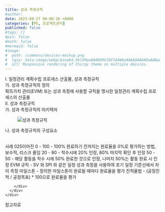 ```yaml
---
title: 성과 측정규칙
#author: 
date: 2023-09-27 00:00:10 +0800
categories: [PE, 프로젝트관리]
published: false
#tags: []
#pin: false
#math: false
#mermaid: false
#image:
#  path: /commons/devices-mockup.png
#  lqip: data:image/webp;base64,UklGRpoAAABXRUJQVlA4WAoAAAAQAAAADwAABwAAQUxQSDIAAAARL0AmbZurmr57yyIiqE8oiG0bejIYEQTgqiDA9vqnsUSI6H+oAERp2HZ65qP/VIAWAFZQOCBCAAAA8AEAnQEqEAAIAAVAfCWkAALp8sF8rgRgAP7o9FDvMCkMde9PK7euH5M1m6VWoDXf2FkP3BqV0ZYbO6NA/VFIAAAA
#  alt: Responsive rendering of Chirpy theme on multiple devices.
---
```


<div class="post-wrap">
  <div class="para">
    <div class="para-title">
      I. 일정관리 계획수립 프로세스 산출물, 성과 측정규칙
    </div>
    <div class="para-cntnt">
      <div class="para">
        <div class="para-title">
          가. 성과 측정규칙의 정의
        </div>
        <div class="para-cntnt">
            획득가치 관리(EVM) 또는 성과 측정에 사용할 규칙을 명시한 일정관리 계획수립 프로세스의 산출물
        </div>
      </div>
    </div>
  </div>
  
  <div class="para">
    <div class="para-title">
      II. 성과 측정규칙
    </div>
    <div class="para-cntnt">
      <div class="para">
        <div class="para-title">
          가. 성과 측정규칙의 아키텍처
        </div>
        <div class="para-cntnt">
          <figure class="post-figure">
            <img src="/assets/img/posts/성과-측정규칙.png" alt="성과 측정규칙">
<!--            <figcaption>Source: Unveiling the Metaverse: Exploring Emerging Trends, Multifaceted Perspectives, and Future Challenges</figcaption>-->
          </figure>
        </div>
      </div>
      <div class="para">
        <div class="para-title">
          나. 성과 측정규칙의 구성요소
        </div>
        <div class="para-cntnt">
          <table class="post-table">
          </table>
          사례 025이마진
  0 - 100 - 100% 완료하기 전까지는 완료율을 0%로 평가하는 방법, 보수적, 리스크 줄임
  20 - 80 - 착수시에 20% 인정, 80% 마지막 확인 후 인정
  50 - 50 - 해당 활동을 착수 시에 50% 완료한 것으로 인정, 나머지 50%는 활동 완료 시 인정
  EVM 규칙 - SV 와 SPI 와 같은 일정 성과 측정을 사용하여 초기 일정 기준선에서 차이 측정
  마일스톤 - 정의한 마일스톤이 완료될 때마다 완료율을 평가
  진척율법 - (공정진척 / 공정목표) * 100으로 완료율을 평가

        </div>
      </div>
    </div>
  </div>

  <div class="refr-wrap">
    <div class="refr-title">
        참고자료
    </div>
    <ol class="refr-list">
    <!--    <li>(나현식, 최대선) <a target="_blank" href="https://scienceon.kisti.re.kr/commons/util/originalView.do?cn=JAKO202225948430499&oCn=JAKO202225948430499&dbt=JAKO&journal=NJOU00291864">메타버스 보안 위협 요소 및 대응 방안 검토</a></li>-->
    <!--    <li>(M. Uddin, S. Manickam, H. Ullah, M. Obaidat and A. Dandoush) <a target="_blank" href="https://ieeexplore.ieee.org/abstract/document/10138386">Unveiling the Metaverse: Exploring Emerging Trends, Multifaceted Perspectives, and Future Challenges</a></li>-->
    </ol>
  </div>
</div>
